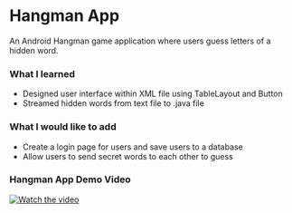 # Hangman App
An Android Hangman game application where users guess letters of a hidden word. 
### What I learned
-	Designed user interface within XML file using TableLayout and Button
-	Streamed hidden words from text file to .java file
### What I would like to add
-	Create a login page for users and save users to a database
-	Allow users to send secret words to each other to guess


### Hangman App Demo Video
 [![Watch the video]( https://img.youtube.com/vi/Vcdw9AlgiM8/0.jpg)](https://youtu.be/Vcdw9AlgiM8)

